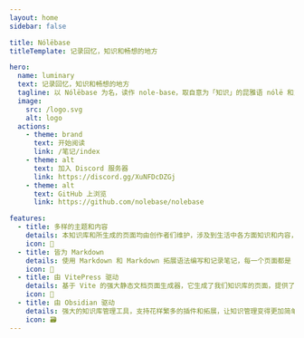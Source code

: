```yaml
---
layout: home
sidebar: false

title: Nólëbase
titleTemplate: 记录回忆，知识和畅想的地方

hero:
  name: luminary
  text: 记录回忆，知识和畅想的地方
  tagline: 以 Nólëbase 为名，读作 nole-base，取自意为「知识」的昆雅语 nólë 和意为「基础」的英文 base，即「知识库」
  image:
    src: /logo.svg
    alt: logo
  actions:
    - theme: brand
      text: 开始阅读
      link: /笔记/index
    - theme: alt
      text: 加入 Discord 服务器
      link: https://discord.gg/XuNFDcDZGj
    - theme: alt
      text: GitHub 上浏览
      link: https://github.com/nolebase/nolebase

features:
  - title: 多样的主题和内容
    details: 本知识库和所生成的页面均由创作者们维护，涉及到生活中各方面知识和内容，也不乏我们的回忆和畅想。
    icon: 🌈
  - title: 皆为 Markdown
    details: 使用 Markdown 和 Markdown 拓展语法编写和记录笔记，每一个页面都是 Markdown 文件。
    icon: 📃
  - title: 由 VitePress 驱动
    details: 基于 Vite 的强大静态文档页面生成器，它生成了我们知识库的页面，提供了简单易用的主题和工具。
    icon: 🚀
  - title: 由 Obsidian 驱动
    details: 强大的知识库管理工具，支持花样繁多的插件和拓展，让知识管理变得更加简单。
    icon: 🗃
---
```


<HomePage />
